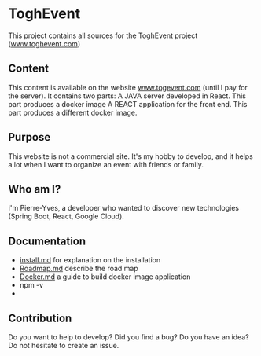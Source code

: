 # ToghEvent

This project contains all sources for the ToghEvent project (www.toghevent.com)

## Content

This content is available on the website www.togevent.com (until I pay for the server). It contains two parts:
A JAVA server developed in React. This part produces a docker image A REACT application for the front end. This part
produces a different docker image.

## Purpose

This website is not a commercial site. It's my hobby to develop, and it helps a lot when I want to organize an event
with friends or family.

## Who am I?

I'm Pierre-Yves, a developer who wanted to discover new technologies (Spring Boot, React, Google Cloud).

## Documentation

* [install.md](doc/development/install.md) for explanation on the installation
* [Roadmap.md](doc/Roadmap.md) describe the road map
* [Docker.md](doc%2FDocker.md) a guide to build docker image application
* npm -v
* 

## Contribution

Do you want to help to develop? Did you find a bug? Do you have an idea? Do not hesitate to create an issue.
